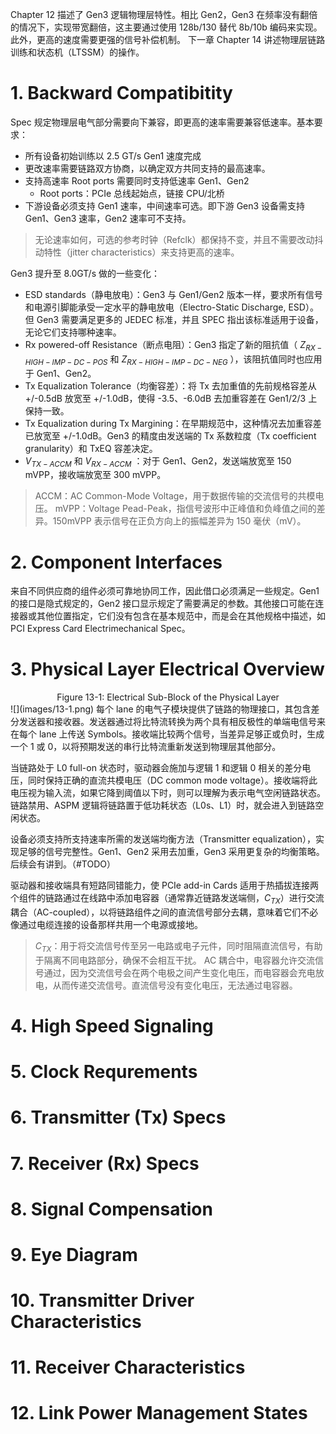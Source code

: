 Chapter 12 描述了 Gen3 逻辑物理层特性。相比 Gen2，Gen3 在频率没有翻倍的情况下，实现带宽翻倍，这主要通过使用 128b/130 替代 8b/10b 编码来实现。此外，更高的速度需要更强的信号补偿机制。 
下一章 Chapter 14 讲述物理层链路训练和状态机（LTSSM）的操作。

# 1. Backward Compatibitity
Spec 规定物理层电气部分需要向下兼容，即更高的速率需要兼容低速率。基本要求：
- 所有设备初始训练以 2.5 GT/s Gen1 速度完成
- 更改速率需要链路双方协商，以确定双方共同支持的最高速率。
- 支持高速率 Root ports 需要同时支持低速率 Gen1、Gen2
	- Root ports：PCIe 总线起始点，链接 CPU/北桥
- 下游设备必须支持 Gen1 速率，中间速率可选。即下游 Gen3 设备需支持 Gen1、Gen3 速率，Gen2 速率可不支持。
>无论速率如何，可选的参考时钟（Refclk）都保持不变，并且不需要改动抖动特性（jitter characteristics）来支持更高的速率。

Gen3 提升至 8.0GT/s 做的一些变化：
- ESD standards（静电放电）：Gen3 与 Gen1/Gen2 版本一样，要求所有信号和电源引脚能承受一定水平的静电放电（Electro-Static Discharge, ESD）。但 Gen3 需要满足更多的 JEDEC 标准，并且 SPEC 指出该标准适用于设备，无论它们支持哪种速率。
- Rx powered-off Resistance（断点电阻）：Gen3 指定了新的阻抗值（ $Z_{RX-HIGH-IMP-DC-POS}$  和 $Z_{RX-HIGH-IMP-DC-NEG}$ ），该阻抗值同时也应用于 Gen1、Gen2。
- Tx Equalization Tolerance（均衡容差）：将 Tx 去加重值的先前规格容差从 +/-0.5dB 放宽至 +/-1.0dB，使得 -3.5、-6.0dB 去加重容差在 Gen1/2/3 上保持一致。
- Tx Equalization during Tx Margining：在早期规范中，这种情况去加重容差已放宽至 +/-1.0dB。Gen3 的精度由发送端的 Tx 系数粒度（Tx coefficient granularity）和 TxEQ 容差决定。
- $V_{TX-ACCM}$ 和 $V_{RX-ACCM}$ ：对于 Gen1、Gen2，发送端放宽至 150 mVPP，接收端放宽至 300 mVPP。
> ACCM：AC Common-Mode Voltage，用于数据传输的交流信号的共模电压。
> mVPP：Voltage Pead-Peak，指信号波形中正峰值和负峰值之间的差异。150mVPP 表示信号在正负方向上的振幅差异为 150 毫伏（mV）。

# 2. Component Interfaces
来自不同供应商的组件必须可靠地协同工作，因此借口必须满足一些规定。Gen1 的接口是隐式规定的，Gen2 接口显示规定了需要满足的参数。其他接口可能在连接器或其他位置指定，它们没有包含在基本规范中，而是会在其他规格中描述，如 PCI Express Card Electrimechanical Spec。

# 3. Physical Layer Electrical Overview
<center>Figure 13-1: Electrical Sub-Block of the Physical Layer</center>
![](images/13-1.png)
每个 lane 的电气子模块提供了链路的物理接口，其包含差分发送器和接收器。发送器通过将比特流转换为两个具有相反极性的单端电信号来在每个 lane 上传送 Symbols。接收端比较两个信号，当差异足够正或负时，生成一个 1 或 0，以将预期发送的串行比特流重新发送到物理层其他部分。

当链路处于 L0 full-on 状态时，驱动器会施加与逻辑 1 和逻辑 0 相关的差分电压，同时保持正确的直流共模电压（DC common mode voltage）。接收端将此电压视为输入流，如果它降到阈值以下时，则可以理解为表示电气空闲链路状态。链路禁用、ASPM 逻辑将链路置于低功耗状态（L0s、L1）时，就会进入到链路空闲状态。

设备必须支持所支持速率所需的发送端均衡方法（Transmitter equalization），实现足够的信号完整性。Gen1、Gen2 采用去加重，Gen3 采用更复杂的均衡策略。后续会有讲到。（#TODO）

驱动器和接收端具有短路同错能力，使 PCIe add-in Cards 适用于热插拔连接两个组件的链路通过在线路中添加电容器（通常靠近链路发送端侧，$C_{TX}$）进行交流耦合（AC-coupled），以将链路组件之间的直流信号部分去耦，意味着它们不必像通过电缆连接的设备那样共用一个电源或接地。
> $C_{TX}$：用于将交流信号传至另一电路或电子元件，同时阻隔直流信号，有助于隔离不同电路部分，确保不会相互干扰。
> AC 耦合中，电容器允许交流信号通过，因为交流信号会在两个电极之间产生变化电压，而电容器会充电放电，从而传递交流信号。直流信号没有变化电压，无法通过电容器。

# 4. High Speed Signaling
# 5. Clock Requrements
# 6. Transmitter (Tx) Specs
# 7. Receiver (Rx) Specs
# 8. Signal Compensation
# 9. Eye Diagram
# 10. Transmitter Driver Characteristics
# 11. Receiver Characteristics
# 12. Link Power Management States